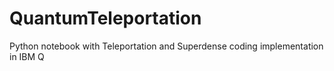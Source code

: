 # QuantumTeleportation
Python notebook with Teleportation and Superdense coding implementation in IBM Q
